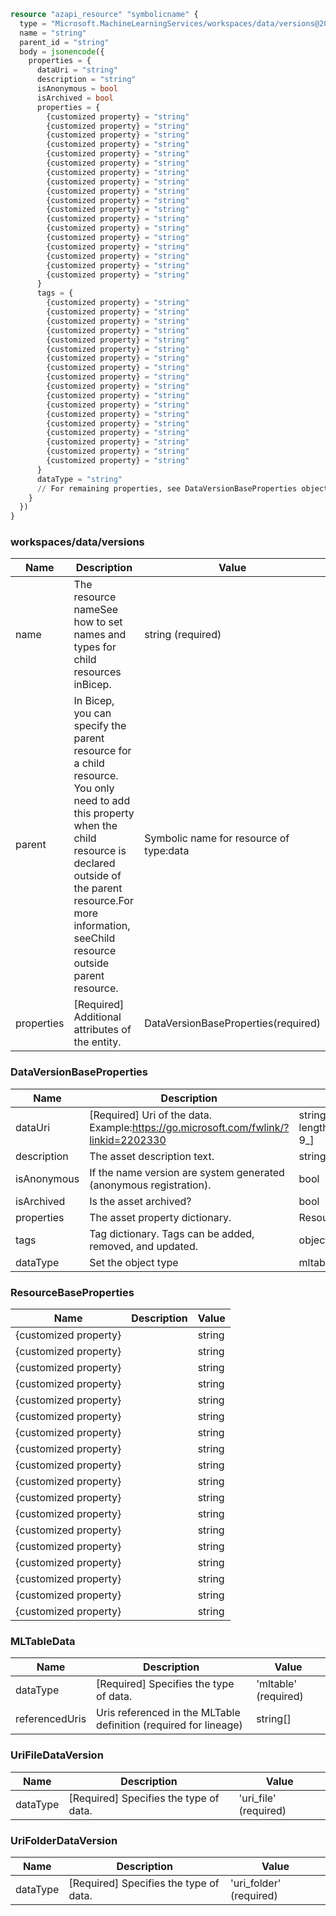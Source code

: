 ```terraform
resource "azapi_resource" "symbolicname" {
  type = "Microsoft.MachineLearningServices/workspaces/data/versions@2023-10-01"
  name = "string"
  parent_id = "string"
  body = jsonencode({
    properties = {
      dataUri = "string"
      description = "string"
      isAnonymous = bool
      isArchived = bool
      properties = {
        {customized property} = "string"
        {customized property} = "string"
        {customized property} = "string"
        {customized property} = "string"
        {customized property} = "string"
        {customized property} = "string"
        {customized property} = "string"
        {customized property} = "string"
        {customized property} = "string"
        {customized property} = "string"
        {customized property} = "string"
        {customized property} = "string"
        {customized property} = "string"
        {customized property} = "string"
        {customized property} = "string"
        {customized property} = "string"
        {customized property} = "string"
        {customized property} = "string"
      }
      tags = {
        {customized property} = "string"
        {customized property} = "string"
        {customized property} = "string"
        {customized property} = "string"
        {customized property} = "string"
        {customized property} = "string"
        {customized property} = "string"
        {customized property} = "string"
        {customized property} = "string"
        {customized property} = "string"
        {customized property} = "string"
        {customized property} = "string"
        {customized property} = "string"
        {customized property} = "string"
        {customized property} = "string"
        {customized property} = "string"
        {customized property} = "string"
        {customized property} = "string"
      }
      dataType = "string"
      // For remaining properties, see DataVersionBaseProperties objects
    }
  })
}

```

### workspaces/data/versions

| Name | Description | Value |
|-|-|-|
| name | The resource nameSee how to set names and types for child resources inBicep. | string (required) |
| parent | In Bicep, you can specify the parent resource for a child resource. You only need to add this property when the child resource is declared outside of the parent resource.For more information, seeChild resource outside parent resource. | Symbolic name for resource of type:data |
| properties | [Required] Additional attributes of the entity. | DataVersionBaseProperties(required) |


### DataVersionBaseProperties

| Name | Description | Value |
|-|-|-|
| dataUri | [Required] Uri of the data. Example:https://go.microsoft.com/fwlink/?linkid=2202330 | string (required)Constraints:Min length = 1Pattern =[a-zA-Z0-9_] |
| description | The asset description text. | string |
| isAnonymous | If the name version are system generated (anonymous registration). | bool |
| isArchived | Is the asset archived? | bool |
| properties | The asset property dictionary. | ResourceBaseProperties |
| tags | Tag dictionary. Tags can be added, removed, and updated. | object |
| dataType | Set the object type | mltableuri_fileuri_folder(required) |


### ResourceBaseProperties

| Name | Description | Value |
|-|-|-|
| {customized property} |  | string |
| {customized property} |  | string |
| {customized property} |  | string |
| {customized property} |  | string |
| {customized property} |  | string |
| {customized property} |  | string |
| {customized property} |  | string |
| {customized property} |  | string |
| {customized property} |  | string |
| {customized property} |  | string |
| {customized property} |  | string |
| {customized property} |  | string |
| {customized property} |  | string |
| {customized property} |  | string |
| {customized property} |  | string |
| {customized property} |  | string |
| {customized property} |  | string |
| {customized property} |  | string |


### MLTableData

| Name | Description | Value |
|-|-|-|
| dataType | [Required] Specifies the type of data. | 'mltable' (required) |
| referencedUris | Uris referenced in the MLTable definition (required for lineage) | string[] |


### UriFileDataVersion

| Name | Description | Value |
|-|-|-|
| dataType | [Required] Specifies the type of data. | 'uri_file' (required) |


### UriFolderDataVersion

| Name | Description | Value |
|-|-|-|
| dataType | [Required] Specifies the type of data. | 'uri_folder' (required) |


